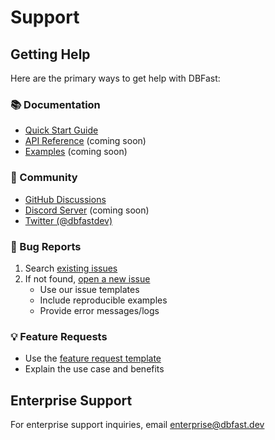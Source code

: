 # Support

## Getting Help

Here are the primary ways to get help with DBFast:

### 📚 Documentation
- [Quick Start Guide](README.md)
- [API Reference](https://dbfast.dev/docs) (coming soon)
- [Examples](https://dbfast.dev/examples) (coming soon)

### 💬 Community
- [GitHub Discussions](https://github.com/dbfast/dbfast-cli/discussions)
- [Discord Server](https://discord.gg/dbfast) (coming soon)
- [Twitter (@dbfastdev)](https://twitter.com/dbfastdev)

### 🐛 Bug Reports
1. Search [existing issues](https://github.com/dbfast/dbfast-cli/issues)
2. If not found, [open a new issue](https://github.com/dbfast/dbfast-cli/issues/new)
   - Use our issue templates
   - Include reproducible examples
   - Provide error messages/logs

### 💡 Feature Requests
- Use the [feature request template](https://github.com/dbfast/dbfast-cli/issues/new?template=feature_request.md)
- Explain the use case and benefits

## Enterprise Support
For enterprise support inquiries, email enterprise@dbfast.dev